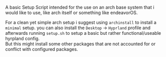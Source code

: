 A basic Setup Script intended for the use on an arch base system that i would like to use, like arch itself or something like endeavorOS.

For a clean yet simple arch setup i suggest using `archinstall` to install a `minimal` setup. you can also install the `Desktop` -> `Hyprland` profile and afterwards  running `setup.sh` to setup a basic but rather functional/useable hyrpland config.\
But this might install some other packages that are not accounted for or conflict with configured packages.